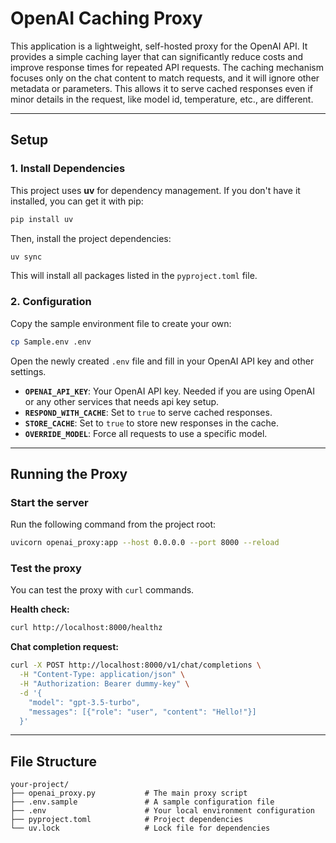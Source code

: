 # OpenAI Caching Proxy

This application is a lightweight, self-hosted proxy for the OpenAI API. It provides a simple caching layer that can significantly reduce costs and improve response times for repeated API requests. The caching mechanism focuses only on the chat content to match requests, and it will ignore other metadata or parameters. This allows it to serve cached responses even if minor details in the request, like model id, temperature, etc., are different.

-----

## Setup

### 1\. Install Dependencies

This project uses **uv** for dependency management. If you don't have it installed, you can get it with pip:

```bash
pip install uv
```

Then, install the project dependencies:

```bash
uv sync
```

This will install all packages listed in the `pyproject.toml` file.

### 2\. Configuration

Copy the sample environment file to create your own:

```bash
cp Sample.env .env
```

Open the newly created `.env` file and fill in your OpenAI API key and other settings.

  - **`OPENAI_API_KEY`**: Your OpenAI API key. Needed if you are using OpenAI or any other services that needs api key setup.
  - **`RESPOND_WITH_CACHE`**: Set to `true` to serve cached responses.
  - **`STORE_CACHE`**: Set to `true` to store new responses in the cache.
  - **`OVERRIDE_MODEL`**: Force all requests to use a specific model.

-----

## Running the Proxy

### Start the server

Run the following command from the project root:

```bash
uvicorn openai_proxy:app --host 0.0.0.0 --port 8000 --reload
```

### Test the proxy

You can test the proxy with `curl` commands.

**Health check:**

```bash
curl http://localhost:8000/healthz
```

**Chat completion request:**

```bash
curl -X POST http://localhost:8000/v1/chat/completions \
  -H "Content-Type: application/json" \
  -H "Authorization: Bearer dummy-key" \
  -d '{
    "model": "gpt-3.5-turbo",
    "messages": [{"role": "user", "content": "Hello!"}]
  }'
```

-----

## File Structure

```
your-project/
├── openai_proxy.py           # The main proxy script
├── .env.sample               # A sample configuration file
├── .env                      # Your local environment configuration
├── pyproject.toml            # Project dependencies
└── uv.lock                   # Lock file for dependencies
```